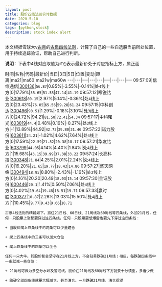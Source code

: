 ```yaml
---
layout: post
title: 股价四线法则实时数据
date: 2020-5-10
categories: blog
tags: [python,stock]
description: stock index alert
---
```



本文根据雪球大v[古泉](https://xueqiu.com/u/7148646888)的[古泉四线法则](https://xueqiu.com/7148646888/130498192)，计算了自己的一些自选股当前所处位置，用于持续追踪验证，帮助自己进行判断。

**说明**：下表中4线对应取值为`红色`表示最新价处于对应指标上方，属正面

时间|名称|代码|最新价|当日|3日|5日|位置|变动|距离|ma21|ma60|ma21w|ma60w
---|---|---|---|---|---|---|---|---
09:57:09|信维通信|[300136](https://xueqiu.com/S/SZ300136)|`56.87`|0.85%|-3.55%|-0.14%|处`4`线上方|0|17.79%|`55.65`|`51.58`|`47.14`|`41.19`
09:57:12|寒锐钴业|[300618](https://xueqiu.com/S/SZ300618)|`80.15`|2.97%|5.14%|-0.36%|处`4`线上方|0|23.43%|`76.05`|`65.56`|`59.28`|`61.24`
09:57:15|中科创达|[300496](https://xueqiu.com/S/SZ300496)|`90.51`|1.29%|-0.18%|3.10%|处`3`线上方|0|24.72%|94.21|`81.50`|`72.41`|`54.34`
09:57:17|中科曙光|[603019](https://xueqiu.com/S/SH603019)|`44.4`|0.48%|0.16%|-0.27%|处`3`线上方|-1|13.89%|44.92|`42.72`|`39.80`|`31.46`
09:57:22|诺力股份|[603611](https://xueqiu.com/S/SH603611)|`24.21`|-1.02%|4.62%|7.64%|处`4`线上方|0|17.59%|`22.59`|`21.82`|`20.38`|`18.17`
09:57:21|华友钴业|[603799](https://xueqiu.com/S/SH603799)|`44.05`|4.14%|4.40%|1.84%|处`4`线上方|1|15.68%|`43.15`|`39.99`|`37.38`|`33.22`
09:57:24|长亮科技|[300348](https://xueqiu.com/S/SZ300348)|`21.84`|4.25%|2.01%|2.24%|处`4`线上方|0|19.20%|`21.65`|`19.77`|`18.43`|`14.86`
09:57:27|盛天网络|[300494](https://xueqiu.com/S/SZ300494)|`18.95`|0.80%|-2.43%|-1.16%|处`2`线上方|0|4.16%|20.20|20.49|`18.03`|`15.14`
09:57:30|金证股份|[600446](https://xueqiu.com/S/SH600446)|`20.1`|1.41%|0.50%|7.06%|处`4`线上方|0|4.02%|`19.64`|`19.48`|`18.51`|`19.71`
09:57:33|赢时胜|[300377](https://xueqiu.com/S/SZ300377)|`10.87`|2.26%|13.03%|15.50%|处`4`线上方|1|10.45%|`9.77`|`9.43`|`9.66`|`10.71`

```
古泉4线法则的精髓如下。抓住21日线、60日线、21周线及60周线等四条线，外加21月线，任何一只股票上涨都要穿过这四条线，任何一只股票要想爆雷也要先下穿过这四条线：

+ 当股价爬上四条线中的两条可以少量建仓

+ 爬上四条线中的三条可以加大仓位

+ 爬上四条线中的四条可以全仓

任何一只大牛，其股价都会坚守在21月线上方，不会轻易跌破21月线；相反，每跌破四条线中一条就减一些仓位：

+ 21周线可做为多空分水岭及警戒线，股价在21周线及60周线下方就要十分慎重，多看少做

+ 跌破全部四条线就要大幅减仓，甚至清仓，一旦跌破21月线，清仓观望
```